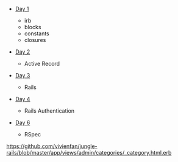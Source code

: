 * [Day 1](/day_1)
  
  - irb
  - blocks
  - constants
  - closures

* [Day 2](/day_2)
  
  - Active Record  

* [Day 3](/day_3)
  
  - Rails

* [Day 4](/day_4)
  
  - Rails Authentication

* [Day 6](/day_6)
  
  - RSpec


https://github.com/vivienfan/jungle-rails/blob/master/app/views/admin/categories/_category.html.erb
